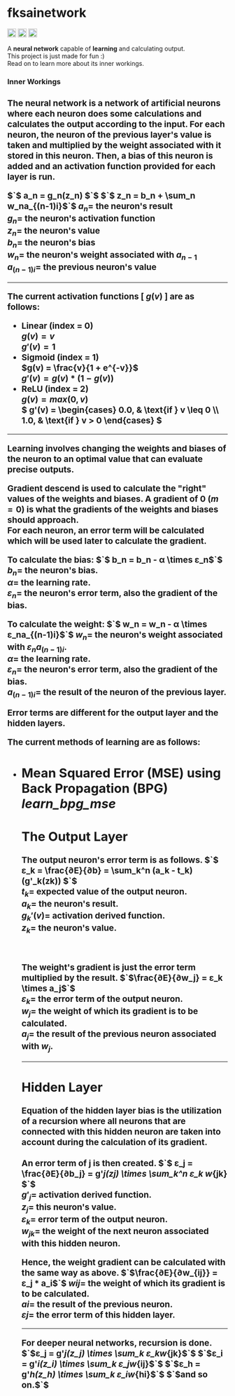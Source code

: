 **<h1>fksainetwork</h1>**

[<img alt="github" src="https://img.shields.io/badge/github-Felix1G/fksainetwork-8da0cb?style=for-the-badge&labelColor=555555&logo=github" height="20">](https://github.com/Felix1G/fksainetwork)
[<img alt="crates.io" src="https://img.shields.io/crates/v/fksainetwork.svg?style=for-the-badge&color=fc8d62&logo=rust" height="20">](https://crates.io/crates/fksainetwork)
[<img alt="docs.rs" src="https://img.shields.io/badge/docs.rs-fksainetwork-66c2a5?style=for-the-badge&labelColor=555555&logo=docs.rs" height="20">](https://docs.rs/fksainetwork)


A **neural network** capable of **learning** and calculating output.<br/>
This project is just made for fun :)<br/>
Read on to learn more about its inner workings.


**<h3>Inner Workings<h3/>**

The neural network is a network of artificial neurons where each neuron does some calculations and calculates
the output according to the input. For each neuron, the neuron of the previous layer's value is taken and
multiplied by the weight associated with it stored in this neuron. Then, a bias of this neuron is added and an activation function provided for each layer is run.

$`$ a_n = g_n(z_n) $`$
$`$ z_n = b_n + \sum_n w_na_{(n-1)i}$`$
$`a_n = `$ the neuron's result<br/>
$`g_n = `$ the neuron's activation function<br/>
$`z_n = `$ the neuron's value <br/>
$`b_n = `$ the neuron's bias <br/>
$`w_n = `$ the neuron's weight associated with $`a_{n-1}`$ <br/>
$`a_{(n-1)i} = `$ the previous neuron's value <br/>

---

The current activation functions [ $`g(v)`$ ] are as follows:
- Linear (index = 0)<br/>
	$`g(v) = v`$<br/>
	$`g'(v) = 1`$
- Sigmoid (index = 1)<br/>
	$`g(v) = \frac{v}{1 + e^{-v}}`$<br/>
	$`g'(v) = g(v) * (1 - g(v))`$
- ReLU (index = 2)<br/>
	$`g(v) = max(0, v)`$<br/>
	$`
	g'(v) =
	\begin{cases}
	0.0,  & \text{if } v \leq 0 \\
	1.0, & \text{if } v > 0
	\end{cases}
	`$

---

Learning involves changing the weights and biases of the neuron to an optimal value that can evaluate precise outputs.

Gradient descend is used to calculate the  "right" values of the weights and biases.
A gradient of 0 ($`m = 0`$) is what the gradients of the weights and biases should approach. <br/>
For each neuron, an error term will be calculated which will be used later to calculate the gradient.

To calculate the bias:
$`$ b_n = b_n - α \times ε_n$`$
$`b_n =`$ the neuron's bias.<br/>
$`α =`$ the learning rate.<br/>
$`ε_n =`$ the neuron's error term, also the gradient of the bias.

To calculate the weight:
$`$ w_n = w_n - α \times ε_na_{(n-1)i}$`$
$`w_n =`$ the neuron's weight associated with $`ε_na_{(n-1)i}`$.<br/>
$`α =`$ the learning rate.<br/>
$`ε_n =`$ the neuron's error term, also the gradient of the bias.<br/>
$`a_{(n-1)i} = `$ the result of the neuron of the previous layer.

Error terms are different for the output layer and the hidden layers.

The current methods of learning are as follows:
- Mean Squared Error (MSE) using Back Propagation (BPG)   ***learn_bpg_mse***<br/>
	---
  	The Output Layer
  	---
  	The output neuron's error term is as follows.
	$`$ ε_k = \frac{∂E}{∂b} =  \sum_k^n (a_k - t_k)(g'_k(zk)) $`$<br/>
	$`t_k =`$ expected value of the output neuron.<br/>
	$`a_k =`$ the neuron's result.<br/>
	$`g_k'(v) = `$ activation derived function.<br/>
	$`z_k =`$ the neuron's value.<br/>
 
	<br/>
	
	The weight's gradient is just the error term multiplied by the result.
	$`$\frac{∂E}{∂w_j} = ε_k \times a_j$`$<br/>
	$`ε_k = `$ the error term of the output neuron.<br/>
	$`w_j = `$ the weight of which its gradient is to be calculated.<br/>
	$`a_j = `$ the result of the previous neuron associated with $`w_j`$.
	
	---
  	Hidden Layer
  	---
	Equation of the hidden layer bias is the utilization of a recursion where
	all neurons that are connected with this hidden neuron are taken into account
	during the calculation of its gradient.
	<br/>
	<br/>
	An error term of j is then created.
 	$`$ ε_j = \frac{∂E}{∂b_j} =  g'_j(zj) \times \sum_k^n ε_k w_{jk} $`$<br/>
	$`g'_j =`$ activation derived function.<br/>
	$`z_j =`$ this neuron's value.<br/>
	$`ε_k =`$ error term of the output neuron.<br/>
	$`w_{jk} =`$ the weight of the next neuron associated with this hidden neuron.
	
	Hence, the weight gradient can be calculated with the same way as above.
	$`$\frac{∂E}{∂w_{ij}} = ε_j * a_i$`$
	$`wij = `$ the weight of which its gradient is to be calculated.<br/>
	$`ai = `$ the result of the previous neuron.<br/>
	$`εj = `$ the error term of this hidden layer.
	
	------------------
	
	For deeper neural networks, recursion is done.
	$`$ε_j = g'_j(z_j) \times \sum_k ε_kw_{jk}$`$
	$`$ε_i = g'_i(z_i) \times \sum_k ε_jw_{ij}$`$
	$`$ε_h = g'_h(z_h) \times \sum_k ε_iw_{hi}$`$
	$`$and so on.$`$
